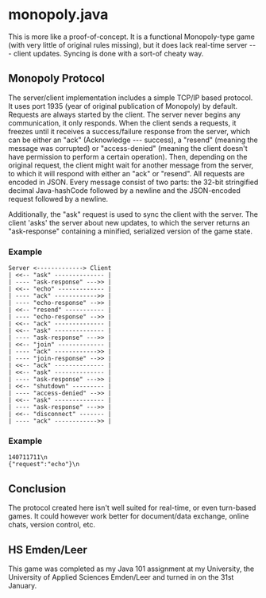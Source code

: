 # monopoly.java

This is more like a proof-of-concept. It is a functional Monopoly-type game
(with very little of original rules missing), but it does lack real-time
server --- client updates. Syncing is done with a sort-of cheaty way.

## Monopoly Protocol
The server/client implementation includes a simple TCP/IP based protocol.  It
uses port 1935 (year of original publication of Monopoly) by default.  Requests
are always started by the client.  The server never begins any communication, it
only responds.  When the client sends a requests, it freezes until it receives a
success/failure response from the server, which can be either an "ack"
(Acknowledge --- success), a "resend" (meaning the message was corrupted) or
"access-denied" (meaning the client doesn't have permission to perform a certain
operation).  Then, depending on the original request, the client might wait for
another message from the server, to which it will respond with either an "ack"
or "resend".  All requests are encoded in JSON.  Every message consist of two
parts: the 32-bit stringified decimal Java-hashCode followed by a newline and
the JSON-encoded request followed by a newline.

Additionally, the "ask" request is used to sync the client with the server. The
client 'asks' the server about new updates, to which the server returns an
"ask-response" containing a minified, serialized version of the game state.

### Example

```
Server <-------------> Client
| <<-- "ask" -------------- |
| ---- "ask-response" --->> |
| <<-- "echo" ------------- |
| ---- "ack" ------------>> |
| ---- "echo-response" -->> |
| <<-- "resend" ----------- |
| ---- "echo-response" -->> |
| <<-- "ack" -------------- |
| <<-- "ask" -------------- |
| ---- "ask-response" --->> |
| <<-- "join" ------------- |
| ---- "ack" ------------>> |
| ---- "join-response" -->> |
| <<-- "ack" -------------- |
| <<-- "ask" -------------- |
| ---- "ask-response" --->> |
| <<-- "shutdown" --------- |
| ---- "access-denied" -->> |
| <<-- "ask" -------------- |
| ---- "ask-response" --->> |
| <<-- "disconnect" ------- |
| ---- "ack" ------------>> |
```

### Example

```
140711711\n
{"request":"echo"}\n
```

## Conclusion

The protocol created here isn't well suited for real-time, or even turn-based
games. It could however work better for document/data exchange, online chats,
version control, etc.

## HS Emden/Leer

This game was completed as my Java 101 assignment at my University, the
University of Applied Sciences Emden/Leer and turned in on the 31st January.

